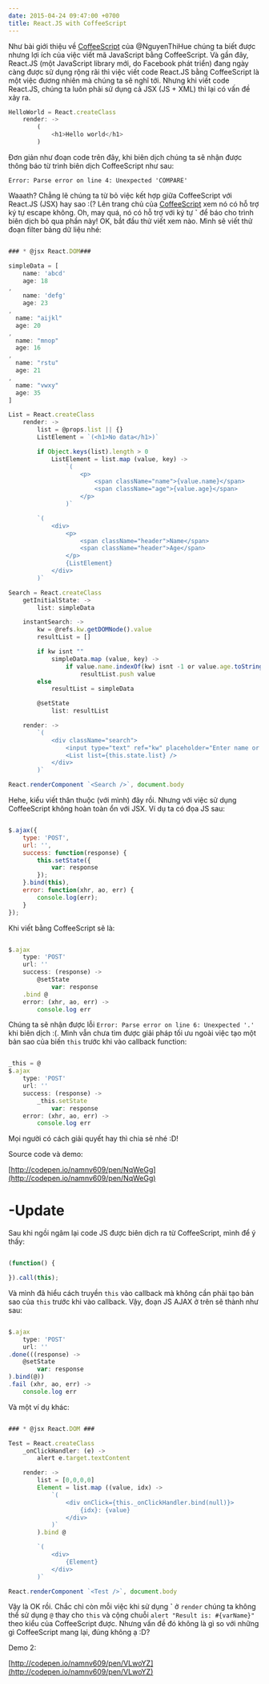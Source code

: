 ```yaml
---
date: 2015-04-24 09:47:00 +0700
title: React.JS with CoffeeScript
---
```


Như bài giới thiệu về [CoffeeScript](https://viblo.asia/NguyenThiHue/posts/57rVRq84v4bP) của @NguyenThiHue chúng ta biết được nhưng lợi ích của việc viết mã JavaScript bằng CoffeeScript.<!--more--> Và gần đây, React.JS (một JavaScript library mới, do Facebook phát triển) đang ngày càng được sử dụng rộng rãi thì việc viết code React.JS bằng CoffeeScript là một việc đương nhiên mà chúng ta sẽ nghĩ tới. Nhưng khi viết code React.JS, chúng ta luôn phải sử dụng cả JSX (JS + XML) thì lại có vấn đề xảy ra.

```JavaScript
HelloWorld = React.createClass
    render: ->
        (
            <h1>Hello world</h1>
        )
```

Đơn giản như đoạn code trên đây, khi biên dịch chúng ta sẽ nhận được thông báo từ trình biên dịch CoffeeScript như sau:

```Error: Parse error on line 4: Unexpected 'COMPARE'```

Waaath? Chẳng lẽ chúng ta từ bỏ việc kết hợp giữa CoffeeScript với React.JS (JSX) hay sao :(? Lên trang chủ của [CoffeeScript](http://coffeescript.org) xem nó có hỗ trợ ký tự escape không. Oh, may quá, nó có hỗ trợ với ký tự __`__ để báo cho trình biên dịch bỏ qua phần này! OK, bắt đầu thử viết xem nào.
Mình sẽ viết thử đoạn filter bảng dữ liệu nhé:

```JavaScript

### * @jsx React.DOM###

simpleData = [
    name: 'abcd'
    age: 18
,
    name: 'defg'
    age: 23
,
  name: "aijkl"
  age: 20
,
  name: "mnop"
  age: 16
,
  name: "rstu"
  age: 21
,
  name: "vwxy"
  age: 35
]

List = React.createClass
    render: ->
        list = @props.list || {}
        ListElement = `(<h1>No data</h1>)`

        if Object.keys(list).length > 0
            ListElement = list.map (value, key) ->
                `(
                    <p>
                        <span className="name">{value.name}</span>
                        <span className="age">{value.age}</span>
                    </p>
                )`

        `(
            <div>
                <p>
                    <span className="header">Name</span>
                    <span className="header">Age</span>
                </p>
                {ListElement}
            </div>
        )`

Search = React.createClass
    getInitialState: ->
        list: simpleData

    instantSearch: ->
        kw = @refs.kw.getDOMNode().value
        resultList = []

        if kw isnt ""
            simpleData.map (value, key) ->
                if value.name.indexOf(kw) isnt -1 or value.age.toString().indexOf(kw) isnt -1
                    resultList.push value
        else
            resultList = simpleData

        @setState
            list: resultList

    render: ->
        `(
            <div className="search">
                <input type="text" ref="kw" placeholder="Enter name or age" onChange={this.instantSearch} />
                <List list={this.state.list} />
            </div>
        )`

React.renderComponent `<Search />`, document.body

```

Hehe, kiểu viết thân thuộc (với mình) đây rồi. Nhưng với việc sử dụng CoffeeScript không hoàn toàn ổn với JSX. Ví dụ ta có đọa JS sau:

```JavaScript

$.ajax({
    type: 'POST',
    url: '',
    success: function(response) {
        this.setState({
            var: response
        });
    }.bind(this),
    error: function(xhr, ao, err) {
        console.log(err);
    }
});

```

Khi viết bằng CoffeeScript sẽ là:
```JavaScript

$.ajax
    type: 'POST'
    url: ''
    success: (response) ->
        @setState
            var: response
    .bind @
    error: (xhr, ao, err) ->
        console.log err

```

Chúng ta sẽ nhận được lỗi ```Error: Parse error on line 6: Unexpected '.'``` khi biên dịch :(. Mình vẫn chưa tìm được giải pháp tối ưu ngoài việc tạo một bản sao của biến ```this``` trước khi vào callback function:

```JavaScript

_this = @
$.ajax
    type: 'POST'
    url: ''
    success: (response) ->
        _this.setState
            var: response
    error: (xhr, ao, err) ->
        console.log err

```

Mọi người có cách giải quyết hay thì chia sẻ nhé :D!

Source code và demo:

[http://codepen.io/namnv609/pen/NqWeGg](http://codepen.io/namnv609/pen/NqWeGg)

# -Update

Sau khi ngồi ngâm lại code JS được biên dịch ra từ CoffeeScript, mình để ý thấy:
```JavaScript

(function() {

}).call(this);

```
Và mình đã hiểu cách truyền ```this``` vào callback mà không cần phải tạo bản sao của ```this``` trước khi vào callback. Vậy, đoạn JS AJAX ở trên sẽ thành như sau:
```JavaScript

$.ajax
    type: 'POST'
    url: ''
.done(((response) ->
    @setState
        var: response
).bind(@))
.fail (xhr, ao, err) ->
    console.log err

```
Và một ví dụ khác:
```JavaScript

### * @jsx React.DOM ###

Test = React.createClass
    _onClickHandler: (e) ->
        alert e.target.textContent

    render: ->
        list = [0,0,0,0]
        Element = list.map ((value, idx) ->
            `(
                <div onClick={this._onClickHandler.bind(null)}>
                    {idx}: {value}
                </div>
            )`
        ).bind @

        `(
            <div>
                {Element}
            </div>
        )`

React.renderComponent `<Test />`, document.body

```

Vậy là OK rồi. Chắc chỉ còn mỗi việc khi sử dụng __\`__ ở ```render``` chúng ta không thể sử dụng ```@``` thay cho ```this``` và cộng chuỗi ```alert "Result is: #{varName}"``` theo kiểu của CoffeeScript được. Nhưng vấn đề đó không là gì so với những gì CoffeeScript mang lại, đúng không ạ :D?

Demo 2:

[http://codepen.io/namnv609/pen/VLwoYZ](http://codepen.io/namnv609/pen/VLwoYZ)
